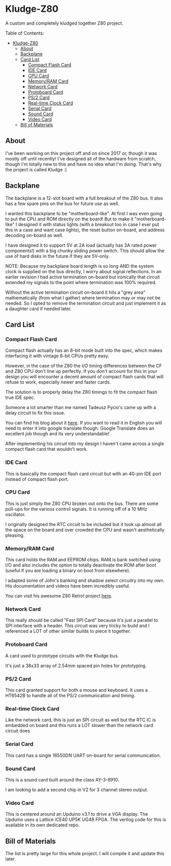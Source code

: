 # Kludge-Z80

A custom and completely kludged together Z80 project.

Table of Contents:
- [Kludge-Z80](#kludge-z80)
  - [About](#about)
  - [Backplane](#backplane)
  - [Card List](#card-list)
    - [Compact Flash Card](#compact-flash-card)
    - [IDE Card](#ide-card)
    - [CPU Card](#cpu-card)
    - [Memory/RAM Card](#memoryram-card)
    - [Network Card](#network-card)
    - [Protoboard Card](#protoboard-card)
    - [PS/2 Card](#ps2-card)
    - [Real-time Clock Card](#real-time-clock-card)
    - [Serial Card](#serial-card)
    - [Sound Card](#sound-card)
    - [Video Card](#video-card)
  - [Bill of Materials](#bill-of-materials)


## About
I've been working on this project off and on since 2017 or, though it was mostly off until recently!
I've designed all of the hardware from scratch, though I'm totally new to this and have no idea what I'm doing.
That's why the project is called Kludge :)

## Backplane
The backplane is a 12-slot board with a full breakout of the Z80 bus. It also has a few spare pins on the bus for future use as well.

I wanted this backplane to be "motherboard-like". At first I was even going to put the CPU and ROM directly on the board! But to make it "motherboard-like" I designed it with status lights (with a breakout too in case I ever put this in a case and want case lights), the reset button on-board, and address decoding on-board as well.

I have designed it to support 5V at 2A load (actually has 3A rated power components!) with a big chunky sliding power switch. This should allow the use of hard disks in the future if they are 5V-only.

NOTE: Because my backplane board length is so long AND the system clock is supplied on the bus directly, I worry about signal reflections. In an earlier revision I had active termination on-board but ironically that circuit extended my signals to the point where termination was 100% required.

Without the active termination circuit on-board it hits a "grey area" mathematically (from what I gather) where termination may or may not be needed. So I opted to remove the termination circuit and just implement it as a daughter card if needed later.

## Card List
### Compact Flash Card
Compact flash actually has an 8-bit mode built into the spec, which makes interfacing it with vintage 8-bit CPUs pretty easy.

However, in the case of the Z80 the I/O timing differences between the CF and Z80 CPU don't line up perfectly. If you don't account for this in your design you will encounter a decent amount of compact flash cards that will refuse to work, especially newer and faster cards.

The solution is to properly delay the Z80 timings to fit the compact flash true IDE spec.

Someone a lot smarter than me named Tadeusz Pycio's came up with a delay circuit to fix this issue.

You can find his blog about it [here](http://www.vtsys.pl/interface-compact-flash/). If you want to read it in English you will need to enter it into google translate though. Google Translate does an excellent job though and its very understandable!

After implementing his circuit into my design I haven't came across a single compact flash card that wouldn't work.

### IDE Card
This is basically the compact flash card circuit but with an 40-pin IDE port instead of compact flash port.

### CPU Card
This is just simply the Z80 CPU broken out onto the bus. There are some pull-ups for the various control signals. It is running off of a 10 MHz oscillator.

I originally designed the RTC circuit to be included but it took up almost all the space on the board and over crowded the CPU and wasn't aesthetically pleasing.

### Memory/RAM Card
This card holds the RAM and EEPROM chips. RAM is bank switched using I/O and also includes the option to totally deactivate the ROM after boot (useful if you are loading a binary on boot from elsewhere).

I adapted some of John's banking and shadow select circuitry into my own.
His documentation and videos have been incredibly useful.

You can visit his awesome Z80 Retro! project [here](https://github.com/Z80-Retro/2063-Z80).

### Network Card
This really should be called "Fast SPI Card" because it's just a parallel
to SPI interface with a header. This circuit was very tricky to build and
I referenced a LOT of other similar builds to piece it together.

### Protoboard Card
A card used to prototype circuits with the Kludge bus.

It's just a 38x33 array of 2.54mm spaced pin holes for prototyping.

### PS/2 Card
This card granted support for both a mouse and keyboard.
It uses a HT6542B to handle all of the PS/2 communication and timing.

### Real-time Clock Card
Like the network card, this is just an SPI circuit as well but the 
RTC IC is embedded on board and this runs a LOT slower than the network card circuit does

### Serial Card
This card has a single 16550DN UART on-board for serial communication.

### Sound Card
This is a sound card built around the class AY-3-8910.

I am looking to add a second chip in V2 for 3 channel stereo output.

### Video Card
This is centered around an Upduino v3.1 to drive a VGA display. 
The Upduino uses a Lattice iCE40 UP5K UG48 FPGA.
The verilog code for this is available in its own dedicated repo.


## Bill of Materials
The list is pretty large for this whole project. I will compile it and update this later.